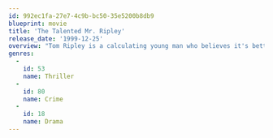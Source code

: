 ```yaml
---
id: 992ec1fa-27e7-4c9b-bc50-35e5200b8db9
blueprint: movie
title: 'The Talented Mr. Ripley'
release_date: '1999-12-25'
overview: "Tom Ripley is a calculating young man who believes it's better to be a fake somebody than a real nobody. Opportunity knocks in the form of a wealthy U.S. shipbuilder who hires Tom to travel to Italy to bring back his playboy son, Dickie. Ripley worms his way into the idyllic lives of Dickie and his girlfriend, plunging into a daring scheme of duplicity, lies and murder."
genres:
  -
    id: 53
    name: Thriller
  -
    id: 80
    name: Crime
  -
    id: 18
    name: Drama
---
```

